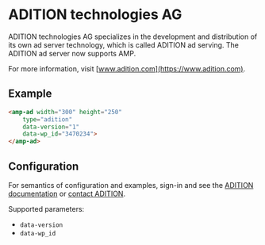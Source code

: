<!---
Copyright 2015 The AMP HTML Authors. All Rights Reserved.

Licensed under the Apache License, Version 2.0 (the "License");
you may not use this file except in compliance with the License.
You may obtain a copy of the License at

      http://www.apache.org/licenses/LICENSE-2.0

Unless required by applicable law or agreed to in writing, software
distributed under the License is distributed on an "AS-IS" BASIS,
WITHOUT WARRANTIES OR CONDITIONS OF ANY KIND, either express or implied.
See the License for the specific language governing permissions and
limitations under the License.
-->

# ADITION technologies AG

ADITION technologies AG specializes in the development and distribution of its own ad server technology, which is called ADITION ad serving. The ADITION ad server now supports AMP.

For more information, visit [www.adition.com](https://www.adition.com).

## Example

```html
<amp-ad width="300" height="250"
    type="adition"
    data-version="1"
    data-wp_id="3470234">
</amp-ad>
```

## Configuration

For semantics of configuration and examples, sign-in and see the [ADITION documentation](https://wiki.adition.com/index.php?title=ADITION_technologies_AG:Manual/AMP) or [contact ADITION](https://www.adition.com/en/contact/).

Supported parameters:

- `data-version`
- `data-wp_id`
